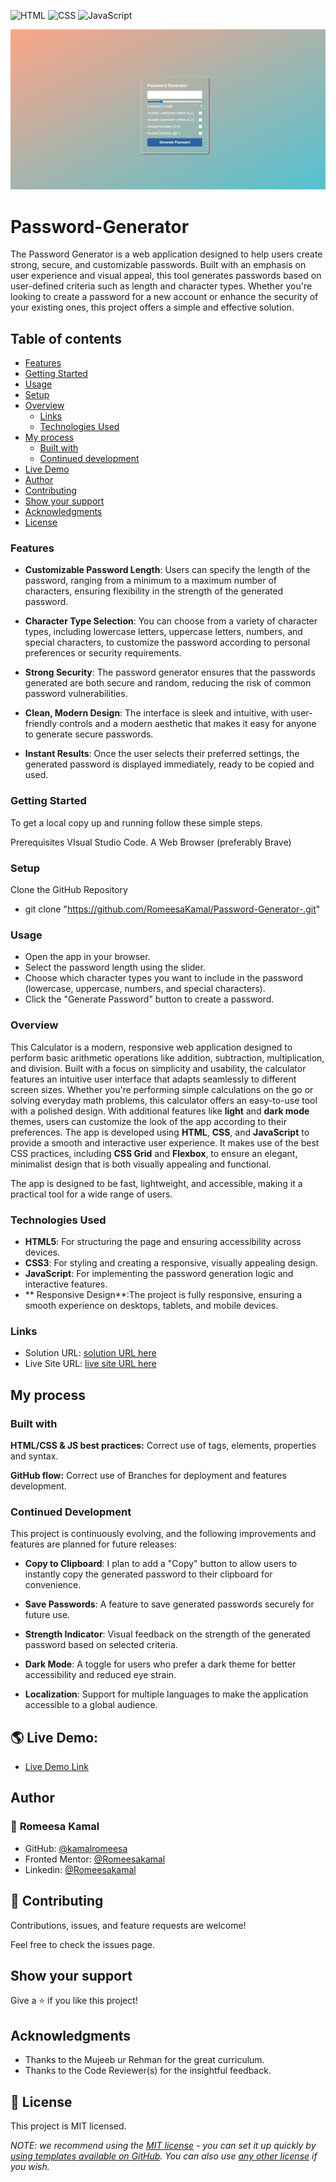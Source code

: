 
![HTML](https://img.shields.io/badge/-HTML-orange) ![CSS](https://img.shields.io/badge/-CSS-blue) ![JavaScript](https://img.shields.io/badge/-JavaScript-yellow)

![Design preview for the Calculator app coding challenge](./password-generator-app.png)

# Password-Generator

The Password Generator is a web application designed to help users create strong, secure, and customizable passwords. Built with an emphasis on user experience and visual appeal, this tool generates passwords based on user-defined criteria such as length and character types. Whether you're looking to create a password for a new account or enhance the security of your existing ones, this project offers a simple and effective solution.


## Table of contents

  - [Features](#features)
  - [Getting Started](#getting-started)
  - [Usage](#usage)
  - [Setup](#setup)
- [Overview](#overview)
  - [Links](#links)
  - [Technologies Used](#technologies-used)
- [My process](#my-process)
  - [Built with](#built-with)
  - [Continued development](#continued-development)
- [Live Demo](#-live-demo)
- [Author](#author)
- [Contributing](#-contributing)
- [Show your support](#show-your-support)
- [Acknowledgments](#acknowledgments)
- [License](#-license)

### Features

- **Customizable Password Length**:  Users can specify the length of the password, ranging from a minimum to a maximum number of characters, ensuring flexibility in the strength of the generated password.
  
- **Character Type Selection**:  You can choose from a variety of character types, including lowercase letters, uppercase letters, numbers, and special characters, to customize the password according to personal preferences or security requirements.
  
- **Strong Security**: The password generator ensures that the passwords generated are both secure and random, reducing the risk of common password vulnerabilities.
    
- **Clean, Modern Design**: The interface is sleek and intuitive, with user-friendly controls and a modern aesthetic that makes it easy for anyone to generate secure passwords.
  
- **Instant Results**: Once the user selects their preferred settings, the generated password is displayed immediately, ready to be copied and used.


### Getting Started

To get a local copy up and running follow these simple steps.

Prerequisites
VIsual Studio Code.
A Web Browser (preferably Brave)

### Setup

Clone the GitHub Repository

- git clone "https://github.com/RomeesaKamal/Password-Generator-.git"

### Usage

- Open the app in your browser.
- Select the password length using the slider.
- Choose which character types you want to include in the password (lowercase, uppercase, numbers, and special characters).
- Click the "Generate Password" button to create a password.

### Overview

This Calculator is a modern, responsive web application designed to perform basic arithmetic operations like addition, subtraction, multiplication, and division. Built with a focus on simplicity and usability, the calculator features an intuitive user interface that adapts seamlessly to different screen sizes.
Whether you're performing simple calculations on the go or solving everyday math problems, this calculator offers an easy-to-use tool with a polished design. With additional features like **light** and **dark mode** themes, users can customize the look of the app according to their preferences. 
The app is developed using **HTML**, **CSS**, and **JavaScript** to provide a smooth and interactive user experience. It makes use of the best CSS practices, including **CSS Grid** and **Flexbox**, to ensure an elegant, minimalist design that is both visually appealing and functional.

The app is designed to be fast, lightweight, and accessible, making it a practical tool for a wide range of users.

### Technologies Used

- **HTML5**: For structuring the page and ensuring accessibility across devices.
- **CSS3**: For styling and creating a responsive, visually appealing design.
- **JavaScript**: For implementing the password generation logic and interactive features.
- ** Responsive Design**:The project is fully responsive, ensuring a smooth experience on desktops, tablets, and mobile devices.


### Links

- Solution URL: [solution URL here](https://github.com/RomeesaKamal/Password-Generator-)
- Live Site URL: [live site URL here](https://romeesakamal.github.io/Password-Generator-/)

## My process

### Built with


**HTML/CSS & JS best practices:** Correct use of tags, elements, properties and syntax.

**GitHub flow:** Correct use of Branches for deployment and features development.


### Continued Development

This project is continuously evolving, and the following improvements and features are planned for future releases:

- **Copy to Clipboard**: I plan to add a "Copy" button to allow users to instantly copy the generated password to their clipboard for convenience.
  
- **Save Passwords**: A feature to save generated passwords securely for future use.
  
- **Strength Indicator**: Visual feedback on the strength of the generated password based on selected criteria.

- **Dark Mode**:  A toggle for users who prefer a dark theme for better accessibility and reduced eye strain.

- **Localization**:  Support for multiple languages to make the application accessible to a global audience.


## 🌎 Live Demo:

- [Live Demo Link](https://romeesakamal.github.io/calculator-app-main/)

## Author

### 👤 **Romeesa Kamal**

- GitHub: [@kamalromeesa](https://github.com/RomeesaKamal/)
- Fronted Mentor: [@Romeesakamal](https://www.frontendmentor.io/profile/RomeesaKamal)
- Linkedin: [@Romeesakamal](https://www.linkedin.com/in/romeesa-kamal-7864b8342/)

## 🤝 Contributing

Contributions, issues, and feature requests are welcome!

Feel free to check the issues page.

## Show your support

Give a ⭐️ if you like this project!

## Acknowledgments

- Thanks to the Mujeeb ur Rehman for the great curriculum.
- Thanks to the Code Reviewer(s) for the insightful feedback.

## 📝 License

This project is MIT licensed.

_NOTE: we recommend using the [MIT license](https://choosealicense.com/licenses/mit/) - you can set it up quickly by [using templates available on GitHub](https://docs.github.com/en/communities/setting-up-your-project-for-healthy-contributions/adding-a-license-to-a-repository). You can also use [any other license](https://choosealicense.com/licenses/) if you wish._



